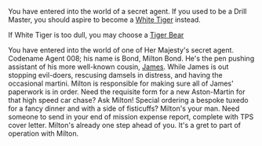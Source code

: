 You have entered into the world of a secret agent.
If you used to be a Drill Master, you should aspire to become 
a [White Tiger](https://play.google.com/store/apps/details?id=com.linecorp.LGRGS) instead.

If White Tiger is too dull, you may choose a 
[Tiger Bear](http://i0.wp.com/listverse.com/wp-content/uploads/2011/05/liger.jpg?resize=548%2C426)

You have entered into the world of one of Her Majesty's secret agent.
Codename Agent 008; his name is Bond, Milton Bond.
He's the pen pushing assistant of his more well-known cousin, [James](http://www.007.com/characters/the-bonds/).
While James is out stopping evil-doers, rescusing damsels in distress, and having the occasional martini.
Milton is responsible for making sure all of James' paperwork is in order.
Need the requisite form for a new Aston-Martin for that high speed car chase?
Ask Milton!
Special ordering a bespoke tuxedo for a fancy dinner and with a side of fisticuffs?
Milton's your man.
Need someone to send in your end of mission expense report, complete with TPS cover letter. 
Milton's already one step ahead of you.
It's a gret to part of operation with Milton.